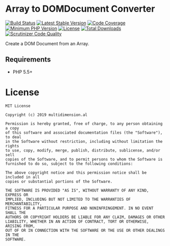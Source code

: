 # Array to DOMDocument Converter

[![Build Status](https://travis-ci.org/multidimension-al/dom-array.svg)](https://travis-ci.org/multidimension-al/dom-array)
[![Latest Stable Version](https://poser.pugx.org/multidimensional/dom-array/v/stable.svg)](https://packagist.org/packages/multidimensional/dom-array)
[![Code Coverage](https://scrutinizer-ci.com/g/multidimension-al/dom-array/badges/coverage.png)](https://scrutinizer-ci.com/g/multidimension-al/dom-array/)
[![Minimum PHP Version](http://img.shields.io/badge/php-%3E%3D%205.5-8892BF.svg)](https://php.net/)
[![License](https://poser.pugx.org/multidimensional/dom-array/license.svg)](https://packagist.org/packages/multidimensional/dom-array)
[![Total Downloads](https://poser.pugx.org/multidimensional/dom-array/d/total.svg)](https://packagist.org/packages/multidimensional/dom-array)
[![Scrutinizer Code Quality](https://scrutinizer-ci.com/g/multidimension-al/dom-array/badges/quality-score.png)](https://scrutinizer-ci.com/g/multidimension-al/dom-array/)

Create a DOM Document from an Array.

## Requirements

* PHP 5.5+

# License

    MIT License
    
    Copyright (c) 2019 multidimension.al
    
    Permission is hereby granted, free of charge, to any person obtaining a copy
    of this software and associated documentation files (the "Software"), to deal
    in the Software without restriction, including without limitation the rights
    to use, copy, modify, merge, publish, distribute, sublicense, and/or sell
    copies of the Software, and to permit persons to whom the Software is
    furnished to do so, subject to the following conditions:
    
    The above copyright notice and this permission notice shall be included in all
    copies or substantial portions of the Software.
    
    THE SOFTWARE IS PROVIDED "AS IS", WITHOUT WARRANTY OF ANY KIND, EXPRESS OR
    IMPLIED, INCLUDING BUT NOT LIMITED TO THE WARRANTIES OF MERCHANTABILITY,
    FITNESS FOR A PARTICULAR PURPOSE AND NONINFRINGEMENT. IN NO EVENT SHALL THE
    AUTHORS OR COPYRIGHT HOLDERS BE LIABLE FOR ANY CLAIM, DAMAGES OR OTHER
    LIABILITY, WHETHER IN AN ACTION OF CONTRACT, TORT OR OTHERWISE, ARISING FROM,
    OUT OF OR IN CONNECTION WITH THE SOFTWARE OR THE USE OR OTHER DEALINGS IN THE
    SOFTWARE.